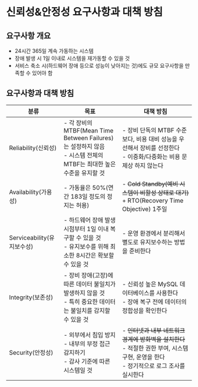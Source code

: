 # 신뢰성&안정성 요구사항과 대책 방침

## 요구사항 개요
- 24시간 365일 계속 가동하는 시스템
- 장애 발생 시 1일 이내로 시스템을 재가동할 수 있을 것
- 서비스 축소 시(하드웨어 장애 등으로 성능이 낮아지는 것)에도 규모 요구사항을 만족할 수 있어야 함

## 요구사항과 대책 방침
|분류|목표|대책 방침|
|----|----|----|
|Reliability(신뢰성)|- 각 장비의 MTBF(Mean Time Between Failures)는 설정하지 않음<br/>- 시스템 전체의 MTBF는 최대한 높은 수준을 유지할 것|- 장비 단독의 MTBF 수준보다, 비용 대비 성능을 우선해서 장비를 선정한다<br/>- 이중화/다중화는 비용 문제상 하지 않는다|
|Availability(가용성)|- 가동율은 50%(연간 183일 정도의 정지는 허용)|- ~~Cold Standby(예비 시스템이 비활성 상태로 대기)~~ + RTO(Recovery Time Objective) 1주일|
|Serviceability(유지보수성)|- 하드웨어 장애 발생 시점부터 1일 이내 복구할 수 있을 것<br/>- 유지보수를 위해 최소한 8시간은 확보할 수 있을 것|- 운영 환경에서 분리해서 별도로 유지보수하는 방법을 준비한다|
|Integrity(보존성)|- 장비 장애(고장)에 따른 데이터 불일치가 발생하지 않을 것<br/>- 특히 중요한 데이터는 불일치를 감지할 수 있을 것|- 신뢰성 높은 MySQL 데이터베이스를 사용한다<br/>- 장애 복구 전에 데이터의 정합성을 확인한다|
|Security(안정성)|- 외부에서 침입 방지<br/>- 내부의 부정 접근 감지하기<br/>- 감사 기준에 따른 시스템일 것|- ~~인터넷과 내부 네트워크 경계에 방화벽을 설치한다~~<br/>- 적절한 권한 부여, 시스템 구현, 운영을 한다<br/>- 정기적으로 로그 조사를 실시한다|

